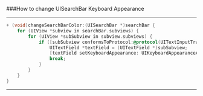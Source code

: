 ###How to change UISearchBar Keyboard Appearance

---

```Objective-c
+ (void)changeSearchBarColor:(UISearchBar *)searchBar {
	for (UIView *subview in searchBar.subviews) {
		for (UIView *subSubview in subview.subviews) {
			if ([subSubview conformsToProtocol:@protocol(UITextInputTraits)]) {
				UITextField *textField = (UITextField *)subSubview;
				[textField setKeyboardAppearance: UIKeyboardAppearanceAlert];
				break;
			}
		}
	}
}
```

---